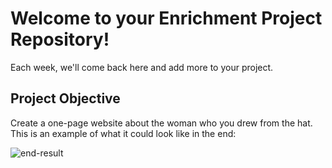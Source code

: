# Welcome to your Enrichment Project Repository!

Each week, we'll come back here and add more to your project.

## Project Objective

Create a one-page website about the woman who you drew from the hat. This is an example of what it could look like in the end:

![end-result]

[end-result]: img/end-result.png
